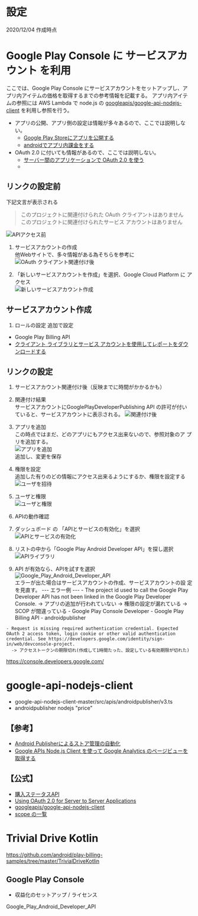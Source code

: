 
# 設定

2020/12/04 作成時点

# Google Play Console に サービスアカウント を利用
ここでは、Google Play Console にサービスアカウントをセットアップし、ア
プリ内アイテムの価格を取得するまでの参考情報を記載する。
アプリ内アイテムの参照には AWS Lambda で node.js の 
[googleapis/google-api-nodejs-client](https://github.com/googleapis/google-api-nodejs-client) 
を利用し参照を行う。

- アプリの公開、アプリ側の設定は情報が多々あるので、ここでは説明しない。  
  - [Google Play Storeにアプリを公開する](https://qiita.com/minuro/items/536ac3f7c27c1442a1cb)
  - [androidでアプリ内課金をする](http://tech-gym.com/2011/07/android/396.html)
- OAuth 2.0 に付いても情報があるので、ここでは説明しない。  
  - [サーバー間のアプリケーションで OAuth 2.0 を使う](https://prev.net-newbie.com/apps/OAuth2ServiceAccount.html)
  - 

## リンクの設定前

下記文言が表示される

> このプロジェクトに関連付けられた OAuth クライアントはありません  
> このプロジェクトに関連付けられたサービス アカウントはありません  

![APIアクセス前](https://github.com/kkurami-dev/master/blob/in-app-purchase/TrivialDriveKotlin/202012_purchases/API%20アクセス-リンク前.jpg "API アクセス-リンク前")

1. サービスアカウントの作成  
  他Webサイトで、多々情報がある為そちらを参考に  
  ![OAuth クライアント関連付け後](https://github.com/kkurami-dev/master/blob/in-app-purchase/TrivialDriveKotlin/202012_purchases/API%20アクセス-リンク_OAuthクライアント関連付け後.jpg "OAuthクライアント関連付け後")

1. 「新しいサービスアカウントを作成」を選択、Google Cloud Platform に
   アクセス  
   ![新しいサービスアカウント作成](https://github.com/kkurami-dev/master/blob/in-app-purchase/TrivialDriveKotlin/202012_purchases/API%20アクセス-リンク_新しいサービスアカウント作成.jpg "新しいサービスアカウント作成")

## サービスアカウント作成

1. ロールの設定
  追加で設定
  - Google Play Billing API
  - [クライアント ライブラリとサービス アカウントを使用してレポートをダウンロードする](https://support.google.com/googleplay/android-developer/answer/6135870?visit_id=637428342562683103-3129570089&p=stats_export&rd=1#export)



## リンクの設定

1. サービスアカウント関連付け後（反映までに時間がかかるかも）
  1. 関連付け結果  
    サービスアカウントにGooglePlayDeveloperPublishing API の許可が付い
    ていると、サービスアカウントに表示される。
    ![関連付け後](https://github.com/kkurami-dev/master/blob/in-app-purchase/TrivialDriveKotlin/202012_purchases/API%20アクセス-リンク後.jpg "関連付け後")
  1. アプリを追加  
    この時点ではまだ、どのアプリにもアクセス出来ないので、参照対象のア
    プリを追加する。  
    ![アプリを追加](https://github.com/kkurami-dev/master/blob/in-app-purchase/TrivialDriveKotlin/202012_purchases/API%20アクセス-アプリを追加.jpg "アプリを追加")  
    追加し、変更を保存
  1. 権限を設定  
    追加した有りのどの情報にアクセス出来るようにするか、権限を設定する  
    ![ユーザを招待](https://github.com/kkurami-dev/master/blob/in-app-purchase/TrivialDriveKotlin/202012_purchases/API%20アクセス-リンク_ユーザを招待.jpg "ユーザを招待")
  1. ユーザと権限  
    ![ユーザと権限](https://github.com/kkurami-dev/master/blob/in-app-purchase/TrivialDriveKotlin/202012_purchases/API%20アクセス-リンク_ユーザと権限.jpg "ユーザと権限")

1. APIの動作確認
  1. ダッシュボード の 「APIとサービスの有効化」を選択  
    ![APIとサービスの有効化](https://github.com/kkurami-dev/master/blob/in-app-purchase/TrivialDriveKotlin/202012_purchases/API%20アクセス-リンク_APIとサービスの有効化.jpg "API アクセス-リンク_APIとサービスの有効化")  
  1. リストの中から「Google Play Android Developer API」を探し選択  
    ![APIライブラリ](https://github.com/kkurami-dev/master/blob/in-app-purchase/TrivialDriveKotlin/202012_purchases/API%20アクセス-リンク_APIライブラリ.jpg "APIライブラリ")
  1. API が有効なら、APIを試すを選択  
    ![Google_Play_Android_Developer_API](https://github.com/kkurami-dev/master/blob/in-app-purchase/TrivialDriveKotlin/202012_purchases/API%20アクセス-リンク_Google_Play_Android_Developer_API.jpg "Google_Play_Android_Developer_API")  
    エラーが出た場合はサービスアカウントの作成、サービスアカウントの設
    定を見直す。
    --- エラー例 ---
    - The project id used to call the Google Play Developer API has not been linked in the Google Play Developer Console.
      -> アプリの追加が行われていない
      -> 権限の設定が漏れている
      -> SCOP が間違っている
         - Google Play Console Developer
         - Google Play Billing API
         - androidpublisher
         
    - Request is missing required authentication credential. Expected OAuth 2 access token, login cookie or other valid authentication credential. See https://developers.google.com/identity/sign-in/web/devconsole-project.
      -> アクセストークンの期限切れ(作成して1時間たった、設定している有効期限が切れた)

https://console.developers.google.com/

# google-api-nodejs-client
- google-api-nodejs-client-master/src/apis/androidpublisher/v3.ts
- androidpublisher nodejs "price"

## 【参考】
  - [Android Publisherによるストア管理の自動化](https://techlife.cookpad.com/entry/2014/09/10/175601)
  - [Google APIs Node.js Client を使って Google Analytics のページビューを取得する](https://dev.classmethod.jp/articles/using-google-apis-node-js-client/)

## 【公式】
- [購入ステータスAPI](https://docs.huihoo.com/android/4.4/google/play/billing/gp-purchase-status-api.html)
- [Using OAuth 2.0 for Server to Server Applications](https://developers.google.com/identity/protocols/oauth2/service-account#httprest_1)
- [googleapis/google-api-nodejs-client](https://github.com/googleapis/google-api-nodejs-client#oauth2-client)
- [scope の一覧](https://developers.google.com/identity/protocols/oauth2/scopes)

# Trivial Drive Kotlin
https://github.com/android/play-billing-samples/tree/master/TrivialDriveKotlin

## Google Play Console
- 収益化のセットアップ / ライセンス
  

Google_Play_Android_Developer_API
